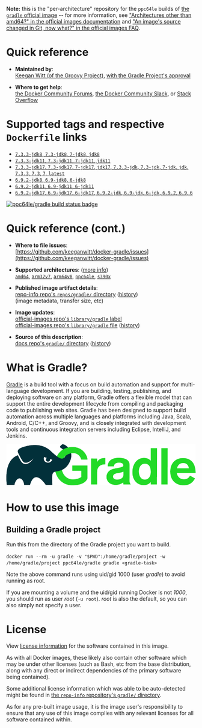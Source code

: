 <!--

********************************************************************************

WARNING:

    DO NOT EDIT "gradle/README.md"

    IT IS AUTO-GENERATED

    (from the other files in "gradle/" combined with a set of templates)

********************************************************************************

-->

**Note:** this is the "per-architecture" repository for the `ppc64le` builds of [the `gradle` official image](https://hub.docker.com/_/gradle) -- for more information, see ["Architectures other than amd64?" in the official images documentation](https://github.com/docker-library/official-images#architectures-other-than-amd64) and ["An image's source changed in Git, now what?" in the official images FAQ](https://github.com/docker-library/faq#an-images-source-changed-in-git-now-what).

# Quick reference

-	**Maintained by**:  
	[Keegan Witt (of the Groovy Project)](https://github.com/keeganwitt/docker-gradle), [with the Gradle Project's approval](https://discuss.gradle.org/t/official-docker-images/21159/8)

-	**Where to get help**:  
	[the Docker Community Forums](https://forums.docker.com/), [the Docker Community Slack](https://dockr.ly/slack), or [Stack Overflow](https://stackoverflow.com/search?tab=newest&q=docker)

# Supported tags and respective `Dockerfile` links

-	[`7.3.3-jdk8`, `7.3-jdk8`, `7-jdk8`, `jdk8`](https://github.com/keeganwitt/docker-gradle/blob/b53b15d8999cc61db7e51eeadfccc48c686c2768/jdk8/Dockerfile)
-	[`7.3.3-jdk11`, `7.3-jdk11`, `7-jdk11`, `jdk11`](https://github.com/keeganwitt/docker-gradle/blob/b53b15d8999cc61db7e51eeadfccc48c686c2768/jdk11/Dockerfile)
-	[`7.3.3-jdk17`, `7.3-jdk17`, `7-jdk17`, `jdk17`, `7.3.3-jdk`, `7.3-jdk`, `7-jdk`, `jdk`, `7.3.3`, `7.3`, `7`, `latest`](https://github.com/keeganwitt/docker-gradle/blob/b53b15d8999cc61db7e51eeadfccc48c686c2768/jdk17/Dockerfile)
-	[`6.9.2-jdk8`, `6.9-jdk8`, `6-jdk8`](https://github.com/keeganwitt/docker-gradle/blob/52b6facc824989b809f42b71ea158b54e0402587/jdk8/Dockerfile)
-	[`6.9.2-jdk11`, `6.9-jdk11`, `6-jdk11`](https://github.com/keeganwitt/docker-gradle/blob/52b6facc824989b809f42b71ea158b54e0402587/jdk11/Dockerfile)
-	[`6.9.2-jdk17`, `6.9-jdk17`, `6-jdk17`, `6.9.2-jdk`, `6.9-jdk`, `6-jdk`, `6.9.2`, `6.9`, `6`](https://github.com/keeganwitt/docker-gradle/blob/52b6facc824989b809f42b71ea158b54e0402587/jdk17/Dockerfile)

[![ppc64le/gradle build status badge](https://img.shields.io/jenkins/s/https/doi-janky.infosiftr.net/job/multiarch/job/ppc64le/job/gradle.svg?label=ppc64le/gradle%20%20build%20job)](https://doi-janky.infosiftr.net/job/multiarch/job/ppc64le/job/gradle/)

# Quick reference (cont.)

-	**Where to file issues**:  
	[https://github.com/keeganwitt/docker-gradle/issues](https://github.com/keeganwitt/docker-gradle/issues)

-	**Supported architectures**: ([more info](https://github.com/docker-library/official-images#architectures-other-than-amd64))  
	[`amd64`](https://hub.docker.com/r/amd64/gradle/), [`arm32v7`](https://hub.docker.com/r/arm32v7/gradle/), [`arm64v8`](https://hub.docker.com/r/arm64v8/gradle/), [`ppc64le`](https://hub.docker.com/r/ppc64le/gradle/), [`s390x`](https://hub.docker.com/r/s390x/gradle/)

-	**Published image artifact details**:  
	[repo-info repo's `repos/gradle/` directory](https://github.com/docker-library/repo-info/blob/master/repos/gradle) ([history](https://github.com/docker-library/repo-info/commits/master/repos/gradle))  
	(image metadata, transfer size, etc)

-	**Image updates**:  
	[official-images repo's `library/gradle` label](https://github.com/docker-library/official-images/issues?q=label%3Alibrary%2Fgradle)  
	[official-images repo's `library/gradle` file](https://github.com/docker-library/official-images/blob/master/library/gradle) ([history](https://github.com/docker-library/official-images/commits/master/library/gradle))

-	**Source of this description**:  
	[docs repo's `gradle/` directory](https://github.com/docker-library/docs/tree/master/gradle) ([history](https://github.com/docker-library/docs/commits/master/gradle))

# What is Gradle?

[Gradle](https://gradle.org/) is a build tool with a focus on build automation and support for multi-language development. If you are building, testing, publishing, and deploying software on any platform, Gradle offers a flexible model that can support the entire development lifecycle from compiling and packaging code to publishing web sites. Gradle has been designed to support build automation across multiple languages and platforms including Java, Scala, Android, C/C++, and Groovy, and is closely integrated with development tools and continuous integration servers including Eclipse, IntelliJ, and Jenkins.

![logo](https://raw.githubusercontent.com/docker-library/docs/c3d3ca6beed000f9ba6eabc98f3399158f520256/gradle/logo.png)

# How to use this image

## Building a Gradle project

Run this from the directory of the Gradle project you want to build.

`docker run --rm -u gradle -v "$PWD":/home/gradle/project -w /home/gradle/project ppc64le/gradle gradle <gradle-task>`

Note the above command runs using uid/gid 1000 (user *gradle*) to avoid running as root.

If you are mounting a volume and the uid/gid running Docker is not *1000*, you should run as user *root* (`-u root`). *root* is also the default, so you can also simply not specify a user.

# License

View [license information](https://gradle.org/license/) for the software contained in this image.

As with all Docker images, these likely also contain other software which may be under other licenses (such as Bash, etc from the base distribution, along with any direct or indirect dependencies of the primary software being contained).

Some additional license information which was able to be auto-detected might be found in [the `repo-info` repository's `gradle/` directory](https://github.com/docker-library/repo-info/tree/master/repos/gradle).

As for any pre-built image usage, it is the image user's responsibility to ensure that any use of this image complies with any relevant licenses for all software contained within.
